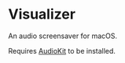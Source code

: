 # Visualizer
An audio screensaver for macOS.

Requires [AudioKit](http://audiokit.io/downloads/) to be installed.
